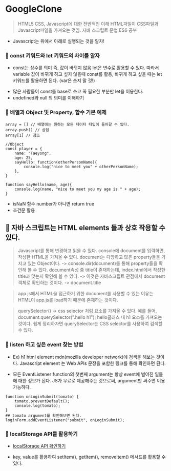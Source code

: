 # GoogleClone

> HTML5 CSS, Javascript에 대한 전반적인 이해 HTML파일이 CSS파일과 Javascript파일을 가져오는 것임. 자바 스크립트 문법 ES6 공부

- Javascript는 위에서 아래로 실행되는 것을 알자!

### 📌 const 키워드와 let 키워드의 차이를 알자

- const는 상수를 의미 즉, 값이 바뀌지 않음 let은 변수로 활용할 수 있다. 따라서 variable 값이 바뀌게 하고 싶지 않을때 const를 활용, 바뀌게 하고 싶을 때는 let 키워드를 활용하면 된다. (var은 쓰지 말 것!)

* 많은 사람들이 const를 base로 쓰고 꼭 필요한 부분만 let을 이용한다.
* undefined와 null 의 의미를 이해하기

### 📌 배열과 Object 및 Property, 함수 기본 예제

```
array = [] // 배열에는 원하는 모든 데이터 타입이 들어갈 수 있다.
array.push() // 삽입
array[1] // 참조

//Object
const player = {
    name: "Taeyong",
    age: 25,
    sayHello: function(otherPersonName){
        console.log("nice to meet you" + otherPersonName);
    },
}

function sayHello(name, age){
    console.log(name, "nice to meet you my age is " + age);
}
```

- isNaN 함수 number가 아니면 return true
- 조건문 활용

## 📌 자바 스크립트는 HTML elements 들과 상호 작용할 수 있다.

> Javascript를 통해 변경하고 읽을 수 있다. console에 document를 입력하면, 작성한 HTML을 가져올 수 있다. document는 다앙하고 많은 property들을 가지고 있는 Object이다. -> console.dir(document)를 통해 property들을 확인해 볼 수 있다. document속성 중 title이 존재하는데, index.html에서 작성한 title과 맞는지 확인해 볼 수 있다. -> 이것은 자바스크립트 관점에서 document 객체로 확인하는 것이다. -> document.title

> app.js에서 HTML을 접근하기 위한 document를 사용할 수 있는 이유는 HTML이 app.js를 load하기 때문에 존재하는 것이다.

> querySelector() -> css selector 처럼 요소를 가져올 수 있다. 예를 들어, document.querySelector(".hello h1"); hello클래스 내 h1 요소를 가져오는 것이다. 쉽게 정리하자면 querySelector는 CSS selector를 사용하여 검색할 수 있다.

### 📌 listen 하고 싶은 event 찾는 방법

- Ex) h1 html element mdn(mozilla developer network)에 검색을 해보는 것이다. Javascript element 는 Web APIs 문장을 포함한 링크를 통해 확인하면 된다.

- 모든 EventListener function의 첫번째 argument는 항상 event에 벌어진 일들에 대한 정보가 된다. JS가 무료로 제공해주는 것으로써, argument만 써주면 이용 가능하다.

```
function onLoginSubmit(tomato) {
    tomato.preventDefault();
    console.log(tomato);
}
## tomato argument를 확인해보면 된다.
loginForm.addEventListener("submit", onLoginSubmit);
```

### 📌 localStorage API를 활용하기

- [localStorage API 확인하기](https://developer.mozilla.org/en-US/docs/Web/API/Window/localStorage)

* key, value를 활용하여 setItem(), getItem(), removeItem() 메서드를 활용할 수 있다.
